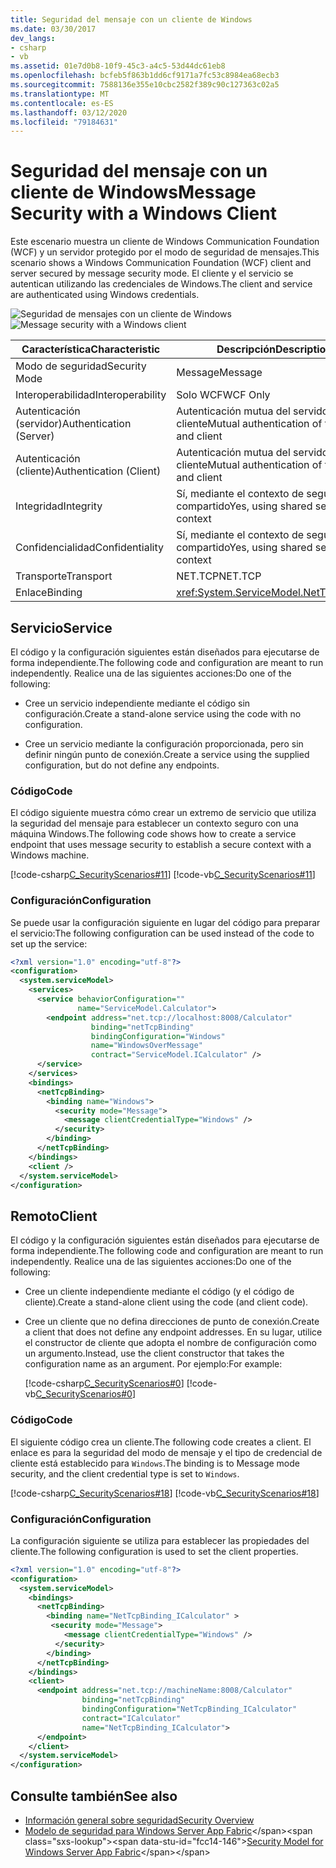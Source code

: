 ```yaml
---
title: Seguridad del mensaje con un cliente de Windows
ms.date: 03/30/2017
dev_langs:
- csharp
- vb
ms.assetid: 01e7d0b8-10f9-45c3-a4c5-53d44dc61eb8
ms.openlocfilehash: bcfeb5f863b1dd6cf9171a7fc53c8984ea68ecb3
ms.sourcegitcommit: 7588136e355e10cbc2582f389c90c127363c02a5
ms.translationtype: MT
ms.contentlocale: es-ES
ms.lasthandoff: 03/12/2020
ms.locfileid: "79184631"
---
```

# <a name="message-security-with-a-windows-client"></a><span data-ttu-id="fcc14-102">Seguridad del mensaje con un cliente de Windows</span><span class="sxs-lookup"><span data-stu-id="fcc14-102">Message Security with a Windows Client</span></span>
<span data-ttu-id="fcc14-103">Este escenario muestra un cliente de Windows Communication Foundation (WCF) y un servidor protegido por el modo de seguridad de mensajes.</span><span class="sxs-lookup"><span data-stu-id="fcc14-103">This scenario shows a Windows Communication Foundation (WCF) client and server secured by message security mode.</span></span> <span data-ttu-id="fcc14-104">El cliente y el servicio se autentican utilizando las credenciales de Windows.</span><span class="sxs-lookup"><span data-stu-id="fcc14-104">The client and service are authenticated using Windows credentials.</span></span>  
  
 <span data-ttu-id="fcc14-105">![Seguridad de mensajes con un cliente de Windows](../../../../docs/framework/wcf/feature-details/media/1c8618d4-0005-4022-beb6-32fd087a8c3c.gif "1c8618d4-0005-4022-beb6-32fd087a8c3c")</span><span class="sxs-lookup"><span data-stu-id="fcc14-105">![Message security with a Windows client](../../../../docs/framework/wcf/feature-details/media/1c8618d4-0005-4022-beb6-32fd087a8c3c.gif "1c8618d4-0005-4022-beb6-32fd087a8c3c")</span></span>  
  
|<span data-ttu-id="fcc14-106">Característica</span><span class="sxs-lookup"><span data-stu-id="fcc14-106">Characteristic</span></span>|<span data-ttu-id="fcc14-107">Descripción</span><span class="sxs-lookup"><span data-stu-id="fcc14-107">Description</span></span>|  
|--------------------|-----------------|  
|<span data-ttu-id="fcc14-108">Modo de seguridad</span><span class="sxs-lookup"><span data-stu-id="fcc14-108">Security Mode</span></span>|<span data-ttu-id="fcc14-109">Message</span><span class="sxs-lookup"><span data-stu-id="fcc14-109">Message</span></span>|  
|<span data-ttu-id="fcc14-110">Interoperabilidad</span><span class="sxs-lookup"><span data-stu-id="fcc14-110">Interoperability</span></span>|<span data-ttu-id="fcc14-111">Solo WCF</span><span class="sxs-lookup"><span data-stu-id="fcc14-111">WCF Only</span></span>|  
|<span data-ttu-id="fcc14-112">Autenticación (servidor)</span><span class="sxs-lookup"><span data-stu-id="fcc14-112">Authentication (Server)</span></span>|<span data-ttu-id="fcc14-113">Autenticación mutua del servidor y el cliente</span><span class="sxs-lookup"><span data-stu-id="fcc14-113">Mutual authentication of the server and client</span></span>|  
|<span data-ttu-id="fcc14-114">Autenticación (cliente)</span><span class="sxs-lookup"><span data-stu-id="fcc14-114">Authentication (Client)</span></span>|<span data-ttu-id="fcc14-115">Autenticación mutua del servidor y el cliente</span><span class="sxs-lookup"><span data-stu-id="fcc14-115">Mutual authentication of the server and client</span></span>|  
|<span data-ttu-id="fcc14-116">Integridad</span><span class="sxs-lookup"><span data-stu-id="fcc14-116">Integrity</span></span>|<span data-ttu-id="fcc14-117">Sí, mediante el contexto de seguridad compartido</span><span class="sxs-lookup"><span data-stu-id="fcc14-117">Yes, using shared security context</span></span>|  
|<span data-ttu-id="fcc14-118">Confidencialidad</span><span class="sxs-lookup"><span data-stu-id="fcc14-118">Confidentiality</span></span>|<span data-ttu-id="fcc14-119">Sí, mediante el contexto de seguridad compartido</span><span class="sxs-lookup"><span data-stu-id="fcc14-119">Yes, using shared security context</span></span>|  
|<span data-ttu-id="fcc14-120">Transporte</span><span class="sxs-lookup"><span data-stu-id="fcc14-120">Transport</span></span>|<span data-ttu-id="fcc14-121">NET.TCP</span><span class="sxs-lookup"><span data-stu-id="fcc14-121">NET.TCP</span></span>|  
|<span data-ttu-id="fcc14-122">Enlace</span><span class="sxs-lookup"><span data-stu-id="fcc14-122">Binding</span></span>|<xref:System.ServiceModel.NetTcpBinding>|  
  
## <a name="service"></a><span data-ttu-id="fcc14-123">Servicio</span><span class="sxs-lookup"><span data-stu-id="fcc14-123">Service</span></span>  
 <span data-ttu-id="fcc14-124">El código y la configuración siguientes están diseñados para ejecutarse de forma independiente.</span><span class="sxs-lookup"><span data-stu-id="fcc14-124">The following code and configuration are meant to run independently.</span></span> <span data-ttu-id="fcc14-125">Realice una de las siguientes acciones:</span><span class="sxs-lookup"><span data-stu-id="fcc14-125">Do one of the following:</span></span>  
  
- <span data-ttu-id="fcc14-126">Cree un servicio independiente mediante el código sin configuración.</span><span class="sxs-lookup"><span data-stu-id="fcc14-126">Create a stand-alone service using the code with no configuration.</span></span>  
  
- <span data-ttu-id="fcc14-127">Cree un servicio mediante la configuración proporcionada, pero sin definir ningún punto de conexión.</span><span class="sxs-lookup"><span data-stu-id="fcc14-127">Create a service using the supplied configuration, but do not define any endpoints.</span></span>  
  
### <a name="code"></a><span data-ttu-id="fcc14-128">Código</span><span class="sxs-lookup"><span data-stu-id="fcc14-128">Code</span></span>  
 <span data-ttu-id="fcc14-129">El código siguiente muestra cómo crear un extremo de servicio que utiliza la seguridad del mensaje para establecer un contexto seguro con una máquina Windows.</span><span class="sxs-lookup"><span data-stu-id="fcc14-129">The following code shows how to create a service endpoint that uses message security to establish a secure context with a Windows machine.</span></span>  
  
 [!code-csharp[C_SecurityScenarios#11](../../../../samples/snippets/csharp/VS_Snippets_CFX/c_securityscenarios/cs/source.cs#11)]
 [!code-vb[C_SecurityScenarios#11](../../../../samples/snippets/visualbasic/VS_Snippets_CFX/c_securityscenarios/vb/source.vb#11)]  
  
### <a name="configuration"></a><span data-ttu-id="fcc14-130">Configuración</span><span class="sxs-lookup"><span data-stu-id="fcc14-130">Configuration</span></span>  
 <span data-ttu-id="fcc14-131">Se puede usar la configuración siguiente en lugar del código para preparar el servicio:</span><span class="sxs-lookup"><span data-stu-id="fcc14-131">The following configuration can be used instead of the code to set up the service:</span></span>  
  
```xml  
<?xml version="1.0" encoding="utf-8"?>  
<configuration>  
  <system.serviceModel>  
    <services>  
      <service behaviorConfiguration=""  
               name="ServiceModel.Calculator">  
        <endpoint address="net.tcp://localhost:8008/Calculator"  
                  binding="netTcpBinding"  
                  bindingConfiguration="Windows"  
                  name="WindowsOverMessage"  
                  contract="ServiceModel.ICalculator" />  
      </service>  
    </services>  
    <bindings>  
      <netTcpBinding>  
        <binding name="Windows">  
          <security mode="Message">  
            <message clientCredentialType="Windows" />  
          </security>  
        </binding>  
      </netTcpBinding>  
    </bindings>  
    <client />  
  </system.serviceModel>  
</configuration>  
```  
  
## <a name="client"></a><span data-ttu-id="fcc14-132">Remoto</span><span class="sxs-lookup"><span data-stu-id="fcc14-132">Client</span></span>  
 <span data-ttu-id="fcc14-133">El código y la configuración siguientes están diseñados para ejecutarse de forma independiente.</span><span class="sxs-lookup"><span data-stu-id="fcc14-133">The following code and configuration are meant to run independently.</span></span> <span data-ttu-id="fcc14-134">Realice una de las siguientes acciones:</span><span class="sxs-lookup"><span data-stu-id="fcc14-134">Do one of the following:</span></span>  
  
- <span data-ttu-id="fcc14-135">Cree un cliente independiente mediante el código (y el código de cliente).</span><span class="sxs-lookup"><span data-stu-id="fcc14-135">Create a stand-alone client using the code (and client code).</span></span>  
  
- <span data-ttu-id="fcc14-136">Cree un cliente que no defina direcciones de punto de conexión.</span><span class="sxs-lookup"><span data-stu-id="fcc14-136">Create a client that does not define any endpoint addresses.</span></span> <span data-ttu-id="fcc14-137">En su lugar, utilice el constructor de cliente que adopta el nombre de configuración como un argumento.</span><span class="sxs-lookup"><span data-stu-id="fcc14-137">Instead, use the client constructor that takes the configuration name as an argument.</span></span> <span data-ttu-id="fcc14-138">Por ejemplo:</span><span class="sxs-lookup"><span data-stu-id="fcc14-138">For example:</span></span>  
  
     [!code-csharp[C_SecurityScenarios#0](../../../../samples/snippets/csharp/VS_Snippets_CFX/c_securityscenarios/cs/source.cs#0)]
     [!code-vb[C_SecurityScenarios#0](../../../../samples/snippets/visualbasic/VS_Snippets_CFX/c_securityscenarios/vb/source.vb#0)]  
  
### <a name="code"></a><span data-ttu-id="fcc14-139">Código</span><span class="sxs-lookup"><span data-stu-id="fcc14-139">Code</span></span>  
 <span data-ttu-id="fcc14-140">El siguiente código crea un cliente.</span><span class="sxs-lookup"><span data-stu-id="fcc14-140">The following code creates a client.</span></span> <span data-ttu-id="fcc14-141">El enlace es para la seguridad del modo de mensaje y el tipo de credencial de cliente está establecido para `Windows`.</span><span class="sxs-lookup"><span data-stu-id="fcc14-141">The binding is to Message mode security, and the client credential type is set to `Windows`.</span></span>  
  
 [!code-csharp[C_SecurityScenarios#18](../../../../samples/snippets/csharp/VS_Snippets_CFX/c_securityscenarios/cs/source.cs#18)]
 [!code-vb[C_SecurityScenarios#18](../../../../samples/snippets/visualbasic/VS_Snippets_CFX/c_securityscenarios/vb/source.vb#18)]  
  
### <a name="configuration"></a><span data-ttu-id="fcc14-142">Configuración</span><span class="sxs-lookup"><span data-stu-id="fcc14-142">Configuration</span></span>  
 <span data-ttu-id="fcc14-143">La configuración siguiente se utiliza para establecer las propiedades del cliente.</span><span class="sxs-lookup"><span data-stu-id="fcc14-143">The following configuration is used to set the client properties.</span></span>  
  
```xml  
<?xml version="1.0" encoding="utf-8"?>  
<configuration>  
  <system.serviceModel>  
    <bindings>  
      <netTcpBinding>  
        <binding name="NetTcpBinding_ICalculator" >  
         <security mode="Message">  
            <message clientCredentialType="Windows" />  
          </security>  
        </binding>  
      </netTcpBinding>  
    </bindings>  
    <client>  
      <endpoint address="net.tcp://machineName:8008/Calculator"
                binding="netTcpBinding"  
                bindingConfiguration="NetTcpBinding_ICalculator"  
                contract="ICalculator"  
                name="NetTcpBinding_ICalculator">
      </endpoint>  
    </client>  
  </system.serviceModel>  
</configuration>  
```  
  
## <a name="see-also"></a><span data-ttu-id="fcc14-144">Consulte también</span><span class="sxs-lookup"><span data-stu-id="fcc14-144">See also</span></span>

- [<span data-ttu-id="fcc14-145">Información general sobre seguridad</span><span class="sxs-lookup"><span data-stu-id="fcc14-145">Security Overview</span></span>](../../../../docs/framework/wcf/feature-details/security-overview.md)
- <span data-ttu-id="fcc14-146">[Modelo de seguridad para Windows Server App Fabric](https://docs.microsoft.com/previous-versions/appfabric/ee677202(v=azure.10))</span><span class="sxs-lookup"><span data-stu-id="fcc14-146">[Security Model for Windows Server App Fabric](https://docs.microsoft.com/previous-versions/appfabric/ee677202(v=azure.10))</span></span>
